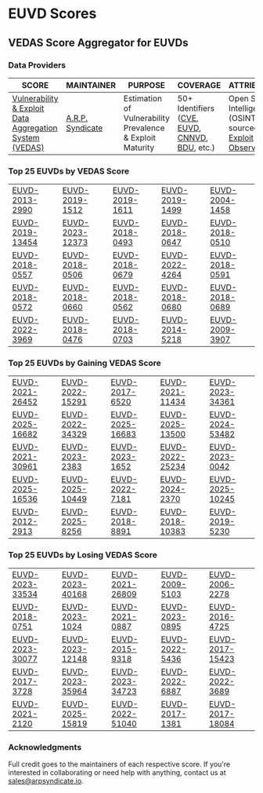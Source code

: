 
# EUVD Scores
## VEDAS Score Aggregator for EUVDs 

### Data Providers
| SCORE | MAINTAINER | PURPOSE | COVERAGE | ATTRIBUTION | FREQUENCY |
| ----- | ---------- | ------- | -------- | ----------- | --------- |
| [Vulnerability & Exploit Data Aggregation System (VEDAS)](https://vedas.arpsyndicate.io) | [A.R.P. Syndicate](https://www.arpsyndicate.io) | Estimation of Vulnerability Prevalence & Exploit Maturity | 50+ Identifiers ([CVE](https://github.com/ARPSyndicate/cve-scores), [EUVD](https://github.com/ARPSyndicate/euvd-scores), [CNNVD](https://github.com/ARPSyndicate/cnnvd-scores), [BDU](https://github.com/ARPSyndicate/bdu-scores), etc.) | Open Source Intelligence (OSINT) sourced from [Exploit Observer](https://www.exploit.observer) | 6-8 Hours |




<h3>Top 25 EUVDs by VEDAS Score</h3>

<table>
  <tr>
    <td><a href='https://vedas.arpsyndicate.io/?vuln=EUVD-2013-2990'>EUVD-2013-2990</a></td>
    <td><a href='https://vedas.arpsyndicate.io/?vuln=EUVD-2019-1512'>EUVD-2019-1512</a></td>
    <td><a href='https://vedas.arpsyndicate.io/?vuln=EUVD-2019-1611'>EUVD-2019-1611</a></td>
    <td><a href='https://vedas.arpsyndicate.io/?vuln=EUVD-2019-1499'>EUVD-2019-1499</a></td>
    <td><a href='https://vedas.arpsyndicate.io/?vuln=EUVD-2004-1458'>EUVD-2004-1458</a></td>
  </tr>
  <tr>
    <td><a href='https://vedas.arpsyndicate.io/?vuln=EUVD-2019-13454'>EUVD-2019-13454</a></td>
    <td><a href='https://vedas.arpsyndicate.io/?vuln=EUVD-2023-12373'>EUVD-2023-12373</a></td>
    <td><a href='https://vedas.arpsyndicate.io/?vuln=EUVD-2018-0493'>EUVD-2018-0493</a></td>
    <td><a href='https://vedas.arpsyndicate.io/?vuln=EUVD-2018-0647'>EUVD-2018-0647</a></td>
    <td><a href='https://vedas.arpsyndicate.io/?vuln=EUVD-2018-0510'>EUVD-2018-0510</a></td>
  </tr>
  <tr>
    <td><a href='https://vedas.arpsyndicate.io/?vuln=EUVD-2018-0557'>EUVD-2018-0557</a></td>
    <td><a href='https://vedas.arpsyndicate.io/?vuln=EUVD-2018-0506'>EUVD-2018-0506</a></td>
    <td><a href='https://vedas.arpsyndicate.io/?vuln=EUVD-2018-0679'>EUVD-2018-0679</a></td>
    <td><a href='https://vedas.arpsyndicate.io/?vuln=EUVD-2022-4264'>EUVD-2022-4264</a></td>
    <td><a href='https://vedas.arpsyndicate.io/?vuln=EUVD-2018-0591'>EUVD-2018-0591</a></td>
  </tr>
  <tr>
    <td><a href='https://vedas.arpsyndicate.io/?vuln=EUVD-2018-0572'>EUVD-2018-0572</a></td>
    <td><a href='https://vedas.arpsyndicate.io/?vuln=EUVD-2018-0660'>EUVD-2018-0660</a></td>
    <td><a href='https://vedas.arpsyndicate.io/?vuln=EUVD-2018-0562'>EUVD-2018-0562</a></td>
    <td><a href='https://vedas.arpsyndicate.io/?vuln=EUVD-2018-0680'>EUVD-2018-0680</a></td>
    <td><a href='https://vedas.arpsyndicate.io/?vuln=EUVD-2018-0689'>EUVD-2018-0689</a></td>
  </tr>
  <tr>
    <td><a href='https://vedas.arpsyndicate.io/?vuln=EUVD-2022-3969'>EUVD-2022-3969</a></td>
    <td><a href='https://vedas.arpsyndicate.io/?vuln=EUVD-2018-0476'>EUVD-2018-0476</a></td>
    <td><a href='https://vedas.arpsyndicate.io/?vuln=EUVD-2018-0703'>EUVD-2018-0703</a></td>
    <td><a href='https://vedas.arpsyndicate.io/?vuln=EUVD-2014-5218'>EUVD-2014-5218</a></td>
    <td><a href='https://vedas.arpsyndicate.io/?vuln=EUVD-2009-3907'>EUVD-2009-3907</a></td>
  </tr>
</table>


<h3>Top 25 EUVDs by Gaining VEDAS Score</h3>

<table>
  <tr>
    <td><a href='https://vedas.arpsyndicate.io/?vuln=EUVD-2021-26452'>EUVD-2021-26452</a></td>
    <td><a href='https://vedas.arpsyndicate.io/?vuln=EUVD-2022-15291'>EUVD-2022-15291</a></td>
    <td><a href='https://vedas.arpsyndicate.io/?vuln=EUVD-2017-6520'>EUVD-2017-6520</a></td>
    <td><a href='https://vedas.arpsyndicate.io/?vuln=EUVD-2021-11434'>EUVD-2021-11434</a></td>
    <td><a href='https://vedas.arpsyndicate.io/?vuln=EUVD-2023-34361'>EUVD-2023-34361</a></td>
  </tr>
  <tr>
    <td><a href='https://vedas.arpsyndicate.io/?vuln=EUVD-2025-16682'>EUVD-2025-16682</a></td>
    <td><a href='https://vedas.arpsyndicate.io/?vuln=EUVD-2022-34329'>EUVD-2022-34329</a></td>
    <td><a href='https://vedas.arpsyndicate.io/?vuln=EUVD-2025-16683'>EUVD-2025-16683</a></td>
    <td><a href='https://vedas.arpsyndicate.io/?vuln=EUVD-2025-13500'>EUVD-2025-13500</a></td>
    <td><a href='https://vedas.arpsyndicate.io/?vuln=EUVD-2024-53482'>EUVD-2024-53482</a></td>
  </tr>
  <tr>
    <td><a href='https://vedas.arpsyndicate.io/?vuln=EUVD-2021-30961'>EUVD-2021-30961</a></td>
    <td><a href='https://vedas.arpsyndicate.io/?vuln=EUVD-2023-2383'>EUVD-2023-2383</a></td>
    <td><a href='https://vedas.arpsyndicate.io/?vuln=EUVD-2023-1652'>EUVD-2023-1652</a></td>
    <td><a href='https://vedas.arpsyndicate.io/?vuln=EUVD-2022-25234'>EUVD-2022-25234</a></td>
    <td><a href='https://vedas.arpsyndicate.io/?vuln=EUVD-2023-0042'>EUVD-2023-0042</a></td>
  </tr>
  <tr>
    <td><a href='https://vedas.arpsyndicate.io/?vuln=EUVD-2025-16536'>EUVD-2025-16536</a></td>
    <td><a href='https://vedas.arpsyndicate.io/?vuln=EUVD-2025-10449'>EUVD-2025-10449</a></td>
    <td><a href='https://vedas.arpsyndicate.io/?vuln=EUVD-2022-7181'>EUVD-2022-7181</a></td>
    <td><a href='https://vedas.arpsyndicate.io/?vuln=EUVD-2024-2370'>EUVD-2024-2370</a></td>
    <td><a href='https://vedas.arpsyndicate.io/?vuln=EUVD-2025-10245'>EUVD-2025-10245</a></td>
  </tr>
  <tr>
    <td><a href='https://vedas.arpsyndicate.io/?vuln=EUVD-2012-2913'>EUVD-2012-2913</a></td>
    <td><a href='https://vedas.arpsyndicate.io/?vuln=EUVD-2025-8256'>EUVD-2025-8256</a></td>
    <td><a href='https://vedas.arpsyndicate.io/?vuln=EUVD-2018-8891'>EUVD-2018-8891</a></td>
    <td><a href='https://vedas.arpsyndicate.io/?vuln=EUVD-2018-10383'>EUVD-2018-10383</a></td>
    <td><a href='https://vedas.arpsyndicate.io/?vuln=EUVD-2019-5230'>EUVD-2019-5230</a></td>
  </tr>
</table>


<h3>Top 25 EUVDs by Losing VEDAS Score</h3>

<table>
  <tr>
    <td><a href='https://vedas.arpsyndicate.io/?vuln=EUVD-2023-33534'>EUVD-2023-33534</a></td>
    <td><a href='https://vedas.arpsyndicate.io/?vuln=EUVD-2023-40168'>EUVD-2023-40168</a></td>
    <td><a href='https://vedas.arpsyndicate.io/?vuln=EUVD-2021-26809'>EUVD-2021-26809</a></td>
    <td><a href='https://vedas.arpsyndicate.io/?vuln=EUVD-2009-5103'>EUVD-2009-5103</a></td>
    <td><a href='https://vedas.arpsyndicate.io/?vuln=EUVD-2006-2278'>EUVD-2006-2278</a></td>
  </tr>
  <tr>
    <td><a href='https://vedas.arpsyndicate.io/?vuln=EUVD-2018-0751'>EUVD-2018-0751</a></td>
    <td><a href='https://vedas.arpsyndicate.io/?vuln=EUVD-2023-1024'>EUVD-2023-1024</a></td>
    <td><a href='https://vedas.arpsyndicate.io/?vuln=EUVD-2021-0887'>EUVD-2021-0887</a></td>
    <td><a href='https://vedas.arpsyndicate.io/?vuln=EUVD-2023-0895'>EUVD-2023-0895</a></td>
    <td><a href='https://vedas.arpsyndicate.io/?vuln=EUVD-2016-4725'>EUVD-2016-4725</a></td>
  </tr>
  <tr>
    <td><a href='https://vedas.arpsyndicate.io/?vuln=EUVD-2023-30077'>EUVD-2023-30077</a></td>
    <td><a href='https://vedas.arpsyndicate.io/?vuln=EUVD-2023-12148'>EUVD-2023-12148</a></td>
    <td><a href='https://vedas.arpsyndicate.io/?vuln=EUVD-2015-9318'>EUVD-2015-9318</a></td>
    <td><a href='https://vedas.arpsyndicate.io/?vuln=EUVD-2022-5436'>EUVD-2022-5436</a></td>
    <td><a href='https://vedas.arpsyndicate.io/?vuln=EUVD-2017-15423'>EUVD-2017-15423</a></td>
  </tr>
  <tr>
    <td><a href='https://vedas.arpsyndicate.io/?vuln=EUVD-2017-3728'>EUVD-2017-3728</a></td>
    <td><a href='https://vedas.arpsyndicate.io/?vuln=EUVD-2023-35964'>EUVD-2023-35964</a></td>
    <td><a href='https://vedas.arpsyndicate.io/?vuln=EUVD-2023-34723'>EUVD-2023-34723</a></td>
    <td><a href='https://vedas.arpsyndicate.io/?vuln=EUVD-2022-6887'>EUVD-2022-6887</a></td>
    <td><a href='https://vedas.arpsyndicate.io/?vuln=EUVD-2022-3689'>EUVD-2022-3689</a></td>
  </tr>
  <tr>
    <td><a href='https://vedas.arpsyndicate.io/?vuln=EUVD-2021-2120'>EUVD-2021-2120</a></td>
    <td><a href='https://vedas.arpsyndicate.io/?vuln=EUVD-2025-15819'>EUVD-2025-15819</a></td>
    <td><a href='https://vedas.arpsyndicate.io/?vuln=EUVD-2022-51040'>EUVD-2022-51040</a></td>
    <td><a href='https://vedas.arpsyndicate.io/?vuln=EUVD-2017-1381'>EUVD-2017-1381</a></td>
    <td><a href='https://vedas.arpsyndicate.io/?vuln=EUVD-2017-18084'>EUVD-2017-18084</a></td>
  </tr>
</table>



### Acknowledgments
Full credit goes to the maintainers of each respective score.
If you're interested in collaborating or need help with anything, contact us at [sales@arpsyndicate.io](mailto:sales@arpsyndicate.io).
